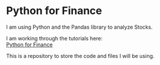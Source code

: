 # Python for Finance
I am using Python and the Pandas library to analyze Stocks.

I am working through the tutorials here:  
[Python for Finance](https://pythonprogramming.net/stock-data-manipulation-python-programming-for-finance/)

This is a repository to store the code and files I will be using.

